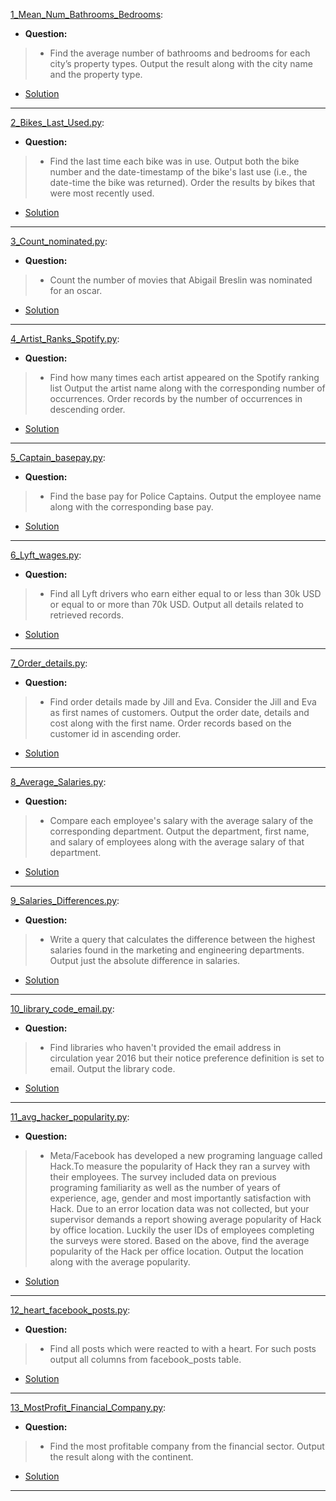[1_Mean_Num_Bathrooms_Bedrooms](https://platform.stratascratch.com/coding/9622-number-of-bathrooms-and-bedrooms?code_type=2): 
* **Question:**
> * Find the average number of bathrooms and bedrooms for each city’s property types. Output the result along with the city name and the property type.
* [Solution](https://github.com/Jtrahan88/Python/blob/main/Online_Code_Solutions/Stratascratch/Python_Easy/1_Mean_Num_Bathrooms_Bedrooms.py)
---

[2_Bikes_Last_Used.py](https://platform.stratascratch.com/coding/10176-bikes-last-used?code_type=2): 
* **Question:**
> * Find the last time each bike was in use. Output both the bike number and the date-timestamp of the bike's last use (i.e., the date-time the bike was returned). Order the results by bikes that were most recently used.
* [Solution](https://github.com/Jtrahan88/Python/blob/main/Online_Code_Solutions/Stratascratch/Python_Easy/2_Bikes_Last_Used.py)
---

[3_Count_nominated.py](https://platform.stratascratch.com/coding/10128-count-the-number-of-movies-that-abigail-breslin-nominated-for-oscar?code_type=2): 
* **Question:**
> * Count the number of movies that Abigail Breslin was nominated for an oscar.
* [Solution](https://github.com/Jtrahan88/Python/blob/main/Online_Code_Solutions/Stratascratch/Python_Easy/3_Count_nominated.py)
---

[4_Artist_Ranks_Spotify.py](https://platform.stratascratch.com/coding/9992-find-artists-that-have-been-on-spotify-the-most-number-of-times?code_type=2): 
* **Question:**
> * Find how many times each artist appeared on the Spotify ranking list
Output the artist name along with the corresponding number of occurrences.
Order records by the number of occurrences in descending order.
* [Solution](https://github.com/Jtrahan88/Python/blob/main/Online_Code_Solutions/Stratascratch/Python_Easy/4_Artist_Ranks_Spotify.py)
---

[5_Captain_basepay.py](https://platform.stratascratch.com/coding/9972-find-the-base-pay-for-police-captains?code_type=2): 
* **Question:**
> * Find the base pay for Police Captains.
Output the employee name along with the corresponding base pay.
* [Solution](https://github.com/Jtrahan88/Python/blob/main/Online_Code_Solutions/Stratascratch/Python_Easy/5_Captain_basepay.py)
---

[6_Lyft_wages.py](https://platform.stratascratch.com/coding/10003-lyft-driver-wages?code_type=2): 
* **Question:**
> * Find all Lyft drivers who earn either equal to or less than 30k USD or equal to or more than 70k USD.
Output all details related to retrieved records.
* [Solution](https://github.com/Jtrahan88/Python/blob/main/Online_Code_Solutions/Stratascratch/Python_Easy/6_Lyft_wages.py)
---

[7_Order_details.py](https://platform.stratascratch.com/coding/9913-order-details?code_type=2): 
* **Question:**
> * Find order details made by Jill and Eva.
Consider the Jill and Eva as first names of customers.
Output the order date, details and cost along with the first name.
Order records based on the customer id in ascending order.
* [Solution](https://github.com/Jtrahan88/Python/blob/main/Online_Code_Solutions/Stratascratch/Python_Easy/7_Order_details.py)
---

[8_Average_Salaries.py](https://platform.stratascratch.com/coding/9917-average-salaries?code_type=2): 
* **Question:**
> * Compare each employee's salary with the average salary of the corresponding department.
Output the department, first name, and salary of employees along with the average salary of that department.
* [Solution](https://github.com/Jtrahan88/Python/blob/main/Online_Code_Solutions/Stratascratch/Python_Easy/8_Average_Salaries.py)
---

[9_Salaries_Differences.py](https://platform.stratascratch.com/coding/10308-salaries-differences?code_type=2): 
* **Question:**
> * Write a query that calculates the difference between the highest salaries found in the marketing and engineering departments. Output just the absolute difference in salaries.
* [Solution](https://github.com/Jtrahan88/Python/blob/main/Online_Code_Solutions/Stratascratch/Python_Easy/9_Salaries_Differences.py)
---

[10_library_code_email.py](https://platform.stratascratch.com/coding/9924-find-libraries-who-havent-provided-the-email-address-in-2016-but-their-notice-preference-definition-is-set-to-email?code_type=2): 
* **Question:**
> * Find libraries who haven't provided the email address in circulation year 2016 but their notice preference definition is set to email.
Output the library code.
* [Solution](https://github.com/Jtrahan88/Python/blob/main/Online_Code_Solutions/Stratascratch/Python_Easy/10_library_code_email.py)
---

[11_avg_hacker_popularity.py](https://platform.stratascratch.com/coding/10061-popularity-of-hack?code_type=2): 
* **Question:**
> * Meta/Facebook has developed a new programing language called Hack.To measure the popularity of Hack they ran a survey with their employees. The survey included data on previous programing familiarity as well as the number of years of experience, age, gender and most importantly satisfaction with Hack. Due to an error location data was not collected, but your supervisor demands a report showing average popularity of Hack by office location. Luckily the user IDs of employees completing the surveys were stored.
Based on the above, find the average popularity of the Hack per office location.
Output the location along with the average popularity.
* [Solution](https://github.com/Jtrahan88/Python/blob/main/Online_Code_Solutions/Stratascratch/Python_Easy/11_avg_hacker_popularity.py)
---


[12_heart_facebook_posts.py](https://platform.stratascratch.com/coding/10087-find-all-posts-which-were-reacted-to-with-a-heart?code_type=2): 
* **Question:**
> * Find all posts which were reacted to with a heart. For such posts output all columns from facebook_posts table.
* [Solution](https://github.com/Jtrahan88/Python/blob/main/Online_Code_Solutions/Stratascratch/Python_Easy/12_heart_facebook_posts.py)
---


[13_MostProfit_Financial_Company.py](https://platform.stratascratch.com/coding/9663-find-the-most-profitable-company-in-the-financial-sector-of-the-entire-world-along-with-its-continent?code_type=2): 
* **Question:**
> * Find the most profitable company from the financial sector. Output the result along with the continent.
* [Solution](https://github.com/Jtrahan88/Python/blob/main/Online_Code_Solutions/Stratascratch/Python_Easy/13_MostProfit_Financial_Company.py)
---


